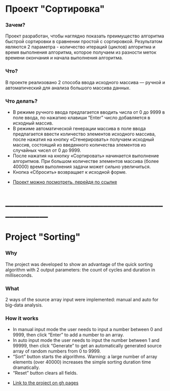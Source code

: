 # Проект "Сортировка"

### Зачем?
Проект разработан, чтобы наглядно показать преимущество алгоритма быстрой сортировки в сравнении простой с сортировкой. Результатом являются 2 параметра - количество итераций (циклов) алгоритма и время выполнения алгоритма, которое получаем из разности меток времени окончания и начала выполнения алгоритма.

### Что?
В проекте реализовано 2 способа ввода исходного массива — ручной и автоматический для анализа большого массива данных.

### Что делать?
- В режиме ручного ввода предлагается вводить числа от 0 до 9999 в поле ввода, по нажатию клавиши “Enter” число добавляется в исходный массив.
- В режиме автоматической генерации массива в поле ввода предлагается ввести количество элементов исходного массива, после нажатия на кнопку «Сгенерировать» получаем исходный массив, состоящий из введенного количества элементов из случайных чисел от 0 до 9999.
- После нажатия на кнопку «Сортировать» начинается выполнение алгоритмов. При большом количестве элементов массива (более 40000) время выполнения задачи может сильно увеличиться.
- Кнопка «Сбросить» возвращает к исходной форме.

* [Проект можно посмотреть, перейдя по ссылке ](https://alekseimakhov.github.io/Sort/index.html)

# _______________________________________________

# Project "Sorting"

### Why
The project was developed to show an advantage of the quick sorting algorithm with 2 output parameters: the count of cycles and duration in milliseconds.

### What
2 ways of the source array input were implemented: manual and auto for big-data analysis.

### How it works
- In manual input mode the user needs to input a number between 0 and 9999, then click “Enter” to add a number to an array.
- In auto input mode the user needs to input the number between 1 and 99999, then click “Generate” to get an automatically generated source array of random numbers from 0 to 9999.
- “Sort” button starts the algorithms.
Warning: a large number of array elements (over 40000) increases the simple sorting duration time dramatically.
- “Reset” button clears all fields.

* [Link to the project on gh pages](https://alekseimakhov.github.io/Sort/indexEng.html)
